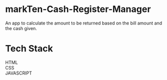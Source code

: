 # markTen-Cash-Register-Manager
  An app to calculate the amount to be returned based on the bill amount and the cash given.
# Tech Stack  
HTML  
CSS  
JAVASCRIPT  
